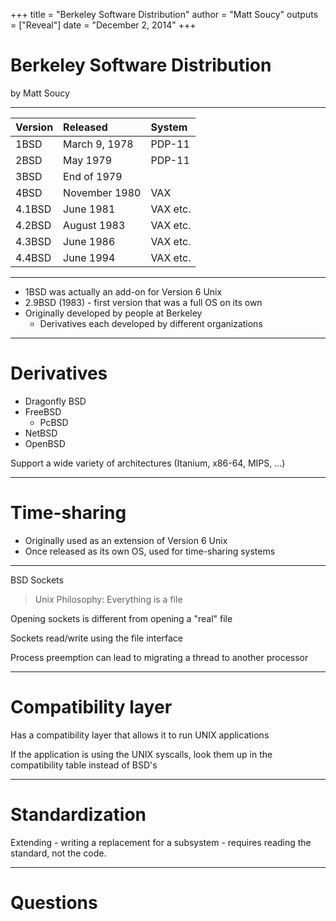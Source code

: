 +++
title = "Berkeley Software Distribution"
author = "Matt Soucy"
outputs = ["Reveal"]
date = "December 2, 2014"
+++

# Berkeley Software Distribution

by Matt Soucy

---

| Version   | Released        | System       |
| :-------- | :-------------- | :----------- |
| 1BSD      | March 9, 1978   | PDP-11       |
| 2BSD      | May 1979        | PDP-11       |
| 3BSD      | End of 1979     |              |
| 4BSD      | November 1980   | VAX          |
| 4.1BSD    | June 1981       | VAX etc.     |
| 4.2BSD    | August 1983     | VAX etc.     |
| 4.3BSD    | June 1986       | VAX etc.     |
| 4.4BSD    | June 1994       | VAX etc.     |

---

- 1BSD was actually an add-on for Version 6 Unix
- 2.9BSD (1983) - first version that was a full OS on its own
- Originally developed by people at Berkeley
	- Derivatives each developed by different organizations

---

# Derivatives

- Dragonfly BSD
- FreeBSD
	- PcBSD
- NetBSD
- OpenBSD

Support a wide variety of architectures (Itanium, x86-64, MIPS, ...)

---

# Time-sharing

- Originally used as an extension of Version 6 Unix
- Once released as its own OS, used for time-sharing systems

---

BSD Sockets

> Unix Philosophy: Everything is a file

Opening sockets is different from opening a "real" file

Sockets read/write using the file interface

Process preemption can lead to migrating a thread to another processor

---

# Compatibility layer

Has a compatibility layer that allows it to run UNIX applications

If the application is using the UNIX syscalls, look them up in the compatibility table instead of BSD's

---

# Standardization

Extending - writing a replacement for a subsystem - requires reading the standard, not the code.

---

# Questions
